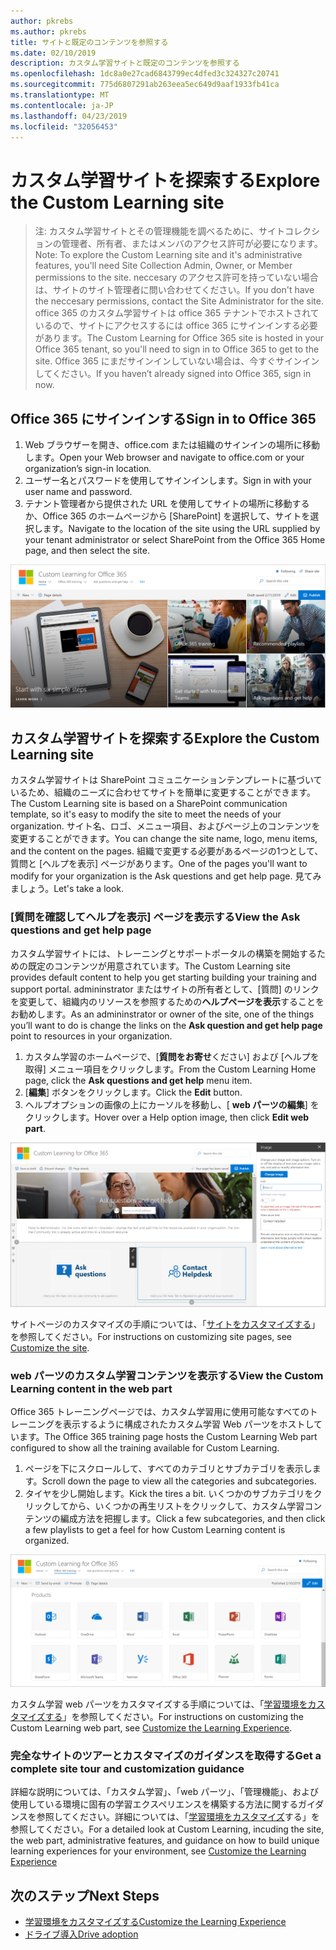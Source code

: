 ```yaml
---
author: pkrebs
ms.author: pkrebs
title: サイトと既定のコンテンツを参照する
ms.date: 02/10/2019
description: カスタム学習サイトと既定のコンテンツを参照する
ms.openlocfilehash: 1dc8a0e27cad6843799ec4dfed3c324327c20741
ms.sourcegitcommit: 775d6807291ab263eea5ec649d9aaf1933fb41ca
ms.translationtype: MT
ms.contentlocale: ja-JP
ms.lasthandoff: 04/23/2019
ms.locfileid: "32056453"
---
```

# <a name="explore-the-custom-learning-site"></a><span data-ttu-id="5e5ce-103">カスタム学習サイトを探索する</span><span class="sxs-lookup"><span data-stu-id="5e5ce-103">Explore the Custom Learning site</span></span>

> <span data-ttu-id="5e5ce-104">注: カスタム学習サイトとその管理機能を調べるために、サイトコレクションの管理者、所有者、またはメンバのアクセス許可が必要になります。</span><span class="sxs-lookup"><span data-stu-id="5e5ce-104">Note: To explore the Custom Learning site and it's administrative features, you'll need Site Collection Admin, Owner, or Member permissions to the site.</span></span> <span data-ttu-id="5e5ce-105">neccesary のアクセス許可を持っていない場合は、サイトのサイト管理者に問い合わせてください。</span><span class="sxs-lookup"><span data-stu-id="5e5ce-105">If you don't have the neccesary permissions, contact the Site Administrator for the site.</span></span> <span data-ttu-id="5e5ce-106">office 365 のカスタム学習サイトは office 365 テナントでホストされているので、サイトにアクセスするには office 365 にサインインする必要があります。</span><span class="sxs-lookup"><span data-stu-id="5e5ce-106">The Custom Learning for Office 365 site is hosted in your Office 365 tenant, so you'll need to sign in to Office 365 to get to the site.</span></span> <span data-ttu-id="5e5ce-107">Office 365 にまだサインインしていない場合は、今すぐサインインしてください。</span><span class="sxs-lookup"><span data-stu-id="5e5ce-107">If you haven’t already signed into Office 365, sign in now.</span></span> 

## <a name="sign-in-to-office-365"></a><span data-ttu-id="5e5ce-108">Office 365 にサインインする</span><span class="sxs-lookup"><span data-stu-id="5e5ce-108">Sign in to Office 365</span></span> 

1.  <span data-ttu-id="5e5ce-109">Web ブラウザーを開き、office.com または組織のサインインの場所に移動します。</span><span class="sxs-lookup"><span data-stu-id="5e5ce-109">Open your Web browser and navigate to office.com or your organization’s sign-in location.</span></span> 
2.  <span data-ttu-id="5e5ce-110">ユーザー名とパスワードを使用してサインインします。</span><span class="sxs-lookup"><span data-stu-id="5e5ce-110">Sign in with your user name and password.</span></span>
3.  <span data-ttu-id="5e5ce-111">テナント管理者から提供された URL を使用してサイトの場所に移動するか、Office 365 のホームページから [SharePoint] を選択して、サイトを選択します。</span><span class="sxs-lookup"><span data-stu-id="5e5ce-111">Navigate to the location of the site using the URL supplied by your tenant administrator or select SharePoint from the Office 365 Home page, and then select the site.</span></span> 

![cg-introducing](media/cg-introducing.png)

## <a name="explore-the-custom-learning-site"></a><span data-ttu-id="5e5ce-113">カスタム学習サイトを探索する</span><span class="sxs-lookup"><span data-stu-id="5e5ce-113">Explore the Custom Learning site</span></span>

<span data-ttu-id="5e5ce-114">カスタム学習サイトは SharePoint コミュニケーションテンプレートに基づいているため、組織のニーズに合わせてサイトを簡単に変更することができます。</span><span class="sxs-lookup"><span data-stu-id="5e5ce-114">The Custom Learning site is based on a SharePoint communication template, so it's easy to modify the site to meet the needs of your organization.</span></span> <span data-ttu-id="5e5ce-115">サイト名、ロゴ、メニュー項目、およびページ上のコンテンツを変更することができます。</span><span class="sxs-lookup"><span data-stu-id="5e5ce-115">You can change the site name, logo, menu items, and the content on the pages.</span></span> <span data-ttu-id="5e5ce-116">組織で変更する必要があるページの1つとして、質問と [ヘルプを表示] ページがあります。</span><span class="sxs-lookup"><span data-stu-id="5e5ce-116">One of the pages you'll want to modify for your organization is the Ask questions and get help page.</span></span> <span data-ttu-id="5e5ce-117">見てみましょう。</span><span class="sxs-lookup"><span data-stu-id="5e5ce-117">Let's take a look.</span></span>

### <a name="view-the-ask-questions-and-get-help-page"></a><span data-ttu-id="5e5ce-118">[質問を確認してヘルプを表示] ページを表示する</span><span class="sxs-lookup"><span data-stu-id="5e5ce-118">View the Ask questions and get help page</span></span>

<span data-ttu-id="5e5ce-119">カスタム学習サイトには、トレーニングとサポートポータルの構築を開始するための既定のコンテンツが用意されています。</span><span class="sxs-lookup"><span data-stu-id="5e5ce-119">The Custom Learning site provides default content to help you get starting building your training and support portal.</span></span> <span data-ttu-id="5e5ce-120">admininstrator またはサイトの所有者として、[質問] のリンクを変更して、組織内のリソースを参照するための**ヘルプページを表示**することをお勧めします。</span><span class="sxs-lookup"><span data-stu-id="5e5ce-120">As an admininstrator or owner of the site, one of the things you’ll want to do is change the links on the **Ask question and get help page** point to resources in your organization.</span></span> 

1.  <span data-ttu-id="5e5ce-121">カスタム学習のホームページで、[**質問をお寄せ**ください] および [ヘルプを取得] メニュー項目をクリックします。</span><span class="sxs-lookup"><span data-stu-id="5e5ce-121">From the Custom Learning Home page, click the **Ask questions and get help** menu item.</span></span>
2.  <span data-ttu-id="5e5ce-122">[**編集**] ボタンをクリックします。</span><span class="sxs-lookup"><span data-stu-id="5e5ce-122">Click the **Edit** button.</span></span>
3.  <span data-ttu-id="5e5ce-123">ヘルプオプションの画像の上にカーソルを移動し、[ **web パーツの編集**] をクリックします。</span><span class="sxs-lookup"><span data-stu-id="5e5ce-123">Hover over a Help option image, then click **Edit web part**.</span></span>

![cg-edithelp](media/cg-edithelp.png)

<span data-ttu-id="5e5ce-125">サイトページのカスタマイズの手順については、「[サイトをカスタマイズする](custom_edithelp.md)」を参照してください。</span><span class="sxs-lookup"><span data-stu-id="5e5ce-125">For instructions on customizing site pages, see [Customize the site](custom_edithelp.md).</span></span>

### <a name="view-the-custom-learning-content-in-the-web-part"></a><span data-ttu-id="5e5ce-126">web パーツのカスタム学習コンテンツを表示する</span><span class="sxs-lookup"><span data-stu-id="5e5ce-126">View the Custom Learning content in the web part</span></span>
<span data-ttu-id="5e5ce-127">Office 365 トレーニングページでは、カスタム学習用に使用可能なすべてのトレーニングを表示するように構成されたカスタム学習 Web パーツをホストしています。</span><span class="sxs-lookup"><span data-stu-id="5e5ce-127">The Office 365 training page hosts the Custom Learning Web part configured to show all the training available for Custom Learning.</span></span> 

1. <span data-ttu-id="5e5ce-128">ページを下にスクロールして、すべてのカテゴリとサブカテゴリを表示します。</span><span class="sxs-lookup"><span data-stu-id="5e5ce-128">Scroll down the page to view all the categories and subcategories.</span></span>
2. <span data-ttu-id="5e5ce-129">タイヤを少し開始します。</span><span class="sxs-lookup"><span data-stu-id="5e5ce-129">Kick the tires a bit.</span></span> <span data-ttu-id="5e5ce-130">いくつかのサブカテゴリをクリックしてから、いくつかの再生リストをクリックして、カスタム学習コンテンツの編成方法を把握します。</span><span class="sxs-lookup"><span data-stu-id="5e5ce-130">Click a few subcategories, and then click a few playlists to get a feel for how Custom Learning content is organized.</span></span> 

![cg-gotoall](media/cg-gotoall.png)

<span data-ttu-id="5e5ce-132">カスタム学習 web パーツをカスタマイズする手順については、「[学習環境をカスタマイズする](custom_overview.md)」を参照してください。</span><span class="sxs-lookup"><span data-stu-id="5e5ce-132">For instructions on customizing the Custom Learning web part, see [Customize the Learning Experience](custom_overview.md).</span></span>

### <a name="get-a-complete-site-tour-and-customization-guidance"></a><span data-ttu-id="5e5ce-133">完全なサイトのツアーとカスタマイズのガイダンスを取得する</span><span class="sxs-lookup"><span data-stu-id="5e5ce-133">Get a complete site tour and customization guidance</span></span>
<span data-ttu-id="5e5ce-134">詳細な説明については、「カスタム学習」、「web パーツ」、「管理機能」、および使用している環境に固有の学習エクスペリエンスを構築する方法に関するガイダンスを参照してください。詳細については、「[学習環境をカスタマイズ](custom_overview.md)する」を参照してください。</span><span class="sxs-lookup"><span data-stu-id="5e5ce-134">For a detailed look at Custom Learning, incuding the site, the web part, administrative features, and guidance on how to build unique learning experiences for your environment, see [Customize the Learning Experience](custom_overview.md)</span></span>

## <a name="next-steps"></a><span data-ttu-id="5e5ce-135">次のステップ</span><span class="sxs-lookup"><span data-stu-id="5e5ce-135">Next Steps</span></span>
- [<span data-ttu-id="5e5ce-136">学習環境をカスタマイズする</span><span class="sxs-lookup"><span data-stu-id="5e5ce-136">Customize the Learning Experience</span></span>](custom_overview.md)
- [<span data-ttu-id="5e5ce-137">ドライブ導入</span><span class="sxs-lookup"><span data-stu-id="5e5ce-137">Drive adoption</span></span>](driveadoption.md) 
